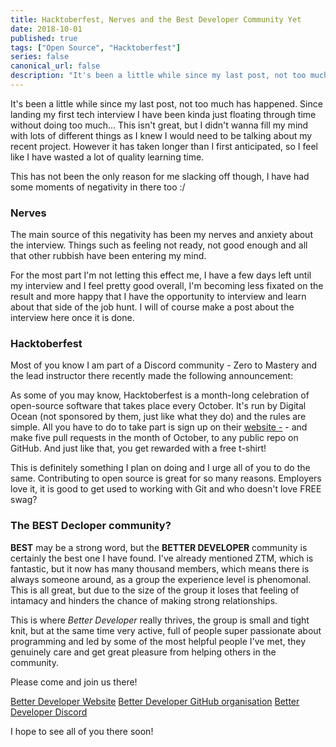 ```yaml
---
title: Hacktoberfest, Nerves and the Best Developer Community Yet
date: 2018-10-01
published: true
tags: ["Open Source", "Hacktoberfest"]
series: false
canonical_url: false
description: "It's been a little while since my last post, not too much has happened. Since landing my first tech interview I have been kinda just floating through time without doing too much... This isn't great, but I didn't wanna fill my mind with lots of different things as I knew I would need to be talking about my recent project. However it has taken longer than I first anticipated, so I feel like I have wasted a lot of quality learning time."
---
```


It's been a little while since my last post, not too much has happened. Since landing my first tech interview I have been kinda just floating through time without doing too much... This isn't great, but I didn't wanna fill my mind with lots of different things as I knew I would need to be talking about my recent project. However it has taken longer than I first anticipated, so I feel like I have wasted a lot of quality learning time.

This has not been the only reason for me slacking off though, I have had some moments of negativity in there too :/

### Nerves

The main source of this negativity has been my nerves and anxiety about the interview. Things such as feeling not ready, not good enough and all that other rubbish have been entering my mind.

For the most part I'm not letting this effect me, I have a few days left until my interview and I feel pretty good overall, I'm becoming less fixated on the result and more happy that I have the opportunity to interview and learn about that side of the job hunt. I will of course make a post about the interview here once it is done.

### Hacktoberfest

Most of you know I am part of a Discord community - Zero to Mastery and the lead instructor there recently made the following announcement:

As some of you may know, Hacktoberfest is a month-long celebration of open-source software that takes place every October. It's run by Digital Ocean (not sponsored by them, just like what they do) and the rules are simple. All you have to do to take part is sign up on their [website -](https://hacktoberfest.digitalocean.com/) - and make five pull requests in the month of October, to any public repo on GitHub. And just like that, you get rewarded with a free t-shirt!

This is definitely something I plan on doing and I urge all of you to do the same. Contributing to open source is great for so many reasons. Employers love it, it is good to get used to working with Git and who doesn't love FREE swag?

### The BEST Decloper community?

**BEST** may be a strong word, but the **BETTER DEVELOPER** community is certainly the best one I have found. I've already mentioned ZTM, which is fantastic, but it now has many thousand members, which means there is always someone around, as a group the experience level is phenomonal. This is all great, but due to the size of the group it loses that feeling of intamacy and hinders the chance of making strong relationships.

This is where _Better Developer_ really thrives, the group is small and tight knit, but at the same time very active, full of people super passionate about programming and led by some of the most helpful people I've met, they genuinely care and get great pleasure from helping others in the community.

Please come and join us there!

[Better Developer Website](https://bttrdvlpr.com/)
[Better Developer GitHub organisation](https://github.com/BetterDevelopers)
[Better Developer Discord](https://discord.gg/h4XHgyz)

I hope to see all of you there soon!
